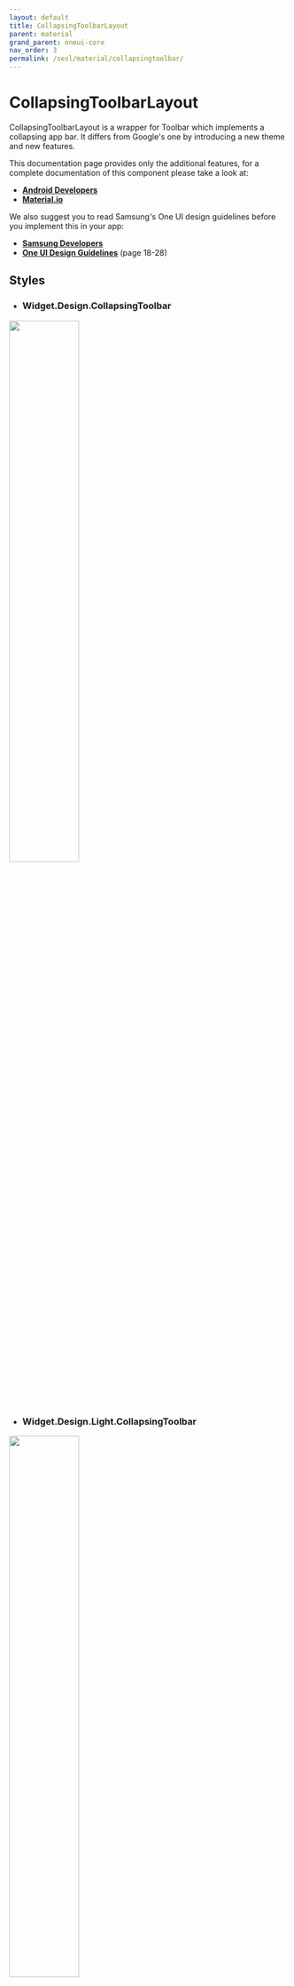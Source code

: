 ```yaml
---
layout: default
title: CollapsingToolbarLayout
parent: material
grand_parent: oneui-core
nav_order: 3
permalink: /sesl/material/collapsingtoolbar/
---
```


# CollapsingToolbarLayout

CollapsingToolbarLayout is a wrapper for Toolbar which implements a collapsing app bar. It differs from Google's one by introducing a new theme and new features.

This documentation page provides only the additional features, for a complete documentation of this component please take a look at:
- [**Android Developers**](https://developer.android.com/reference/com/google/android/material/appbar/CollapsingToolbarLayout)
- [**Material.io**](https://material.io/components/app-bars-top/android)

We also suggest you to read Samsung's One UI design guidelines before you implement this in your app:
- [**Samsung Developers**](https://developer.samsung.com/one-ui/comp/app-bar.html)
- [**One UI Design Guidelines**](https://design.samsung.com/global/contents/one-ui/download/oneui_design_guide_eng.pdf) (page 18-28)

## Styles

- ### Widget.Design.CollapsingToolbar
<img src="https://raw.githubusercontent.com/BlackMesa123/blackmesa123.github.io/main/assets/material/collapsingtoolbar/collapsingtoolbar-dark.png" width="50%"/>

- ### Widget.Design.Light.CollapsingToolbar
<img src="https://raw.githubusercontent.com/BlackMesa123/blackmesa123.github.io/main/assets/material/collapsingtoolbar/collapsingtoolbar-light.png" width="50%"/>

Avoid using "Widget.MaterialComponents.*" styles.

## XML attributes

- ### CollapsingToolbarLayout_extendedTitleEnabled

  Sets whether this view should display its own title.

- ### CollapsingToolbarLayout_extendedTitleTextAppearance

  Sets text-specific styling for the title text.

- ### CollapsingToolbarLayout_extendedSubtitleTextAppearance

  Sets text-specific styling for the subtitle text.

- ### CollapsingToolbarLayout_subtitle

  Sets the subtitle of this view.

## Methods

- Enable/disable the fade effect for the toolbar title.

```java
public void seslEnableFadeToolbarTitle(boolean enabled)
```

- Set the subtitle of this view.

```java
public void seslSetSubtitle(@StringRes int resId)
public void seslSetSubtitle(CharSequence subtitle)
```

- Get the subtitle of this view.

```java
public CharSequence getSubTitle()
```

- Set a custom title view, requires a [CollapsingToolbarLayout.LayoutParams](#collapsingtoolbarlayoutlayoutparams) instance.

<img src="https://raw.githubusercontent.com/BlackMesa123/blackmesa123.github.io/main/assets/material/collapsingtoolbar/collapsingtoolbar-customview.gif" width="40%"/>

```java
public void seslSetCustomTitleView(View view, LayoutParams params)
```

- Set a custom subtitle view.

```java
public void seslSetCustomSubtitle(View view)
```

- Get the custom subtitle view.

```java
public View seslGetCustomSubtitle()
```

# CollapsingToolbarLayout.LayoutParams

This documentation page provides only the additional features, for a complete documentation of this component please take a look at [**Google's official documentation**](https://developer.android.com/reference/com/google/android/material/appbar/CollapsingToolbarLayout.LayoutParams).

## XML attributes

- ### CollapsingToolbarLayout_Layout_isCustomTitle

  Sets whether or not the view should be used as a custom title view.

## Methods

- Set whether or not the view should be used as a custom title view.

```java
public void seslSetIsTitleCustom(Boolean isCustom)
```

- Get if the view is being used as a custom title view.

```java
public boolean seslIsTitleCustom()
```